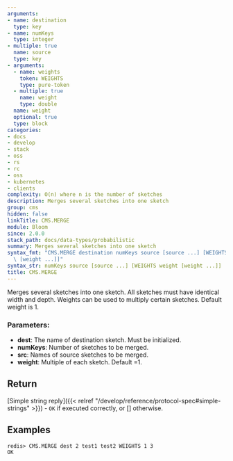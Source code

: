 ```yaml
---
arguments:
- name: destination
  type: key
- name: numKeys
  type: integer
- multiple: true
  name: source
  type: key
- arguments:
  - name: weights
    token: WEIGHTS
    type: pure-token
  - multiple: true
    name: weight
    type: double
  name: weight
  optional: true
  type: block
categories:
- docs
- develop
- stack
- oss
- rs
- rc
- oss
- kubernetes
- clients
complexity: O(n) where n is the number of sketches
description: Merges several sketches into one sketch
group: cms
hidden: false
linkTitle: CMS.MERGE
module: Bloom
since: 2.0.0
stack_path: docs/data-types/probabilistic
summary: Merges several sketches into one sketch
syntax_fmt: "CMS.MERGE destination numKeys source [source ...] [WEIGHTS weight\n \
  \ [weight ...]]"
syntax_str: numKeys source [source ...] [WEIGHTS weight [weight ...]]
title: CMS.MERGE
---
```

Merges several sketches into one sketch. All sketches must have identical width and depth. Weights can be used to multiply certain sketches. Default weight is 1. 

### Parameters:

* **dest**: The name of destination sketch. Must be initialized. 
* **numKeys**: Number of sketches to be merged.
* **src**: Names of source sketches to be merged.
* **weight**: Multiple of each sketch. Default =1.

## Return

[Simple string reply]({{< relref "/develop/reference/protocol-spec#simple-strings" >}}) - `OK` if executed correctly, or [] otherwise.

## Examples

```
redis> CMS.MERGE dest 2 test1 test2 WEIGHTS 1 3
OK
```
